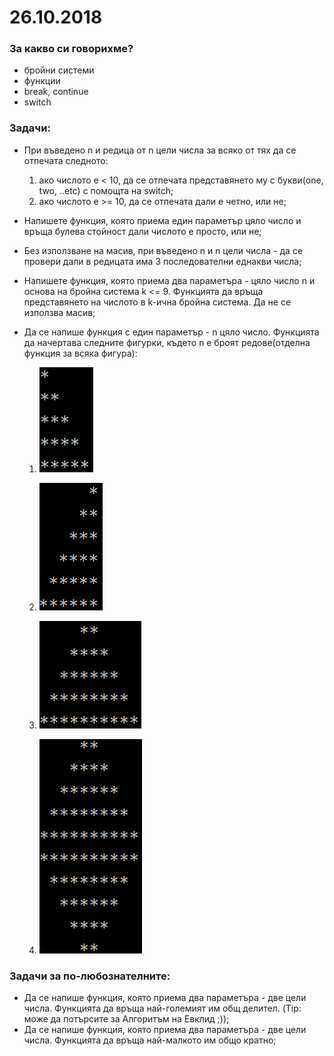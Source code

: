 # 26.10.2018

### За какво си говорихме?
* бройни системи
* функции
* break, continue
* switch

### Задачи:
* При въведено n и редица от n цели числа за всяко от тях да се отпечата следното:
    1. ако числото е < 10, да се отпечата представянето му с букви(one, two, ..etc) с помощта на switch;
    2. ако числото е >= 10, да се отпечата дали е четно, или не; 
* Напишете функция, която приема един параметър цяло число и връща булева стойност дали числото е просто, или не;
* Без използване на масив, при въведено n и n цели числа - да се провери дали в редицата има 3 последователни еднакви числа;
* Напишете функция, която приема два параметъра - цяло число n и основа на бройна система k <= 9. Функцията да връща представянето на числото в k-ична бройна система. Да не се използва масив;
* Да се напише функция с един параметър - n цяло число. Функцията да начертава следните фигурки, където n е броят редове(отделна функция за всяка фигура):

    1. ![Stairs](images\Steps.png)
    
    2. ![ReverseStairs](images\ReverseSteps.png)
    
    3. ![Tree](images\Tree.png) 

    4. ![Diamond](images\Diamond.png)

### Задачи за по-любознателните:
* Да се напише функция, която приема два параметъра - две цели числа. Функцията да връща най-големият им общ делител. (Tip: може да потърсите за Алгоритъм на Евклид ;));
* Да се напише функция, която приема два параметъра - две цели числа. Функцията да връща най-малкото им общо кратно;
